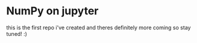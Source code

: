 # NumPy on jupyter
this is the first repo i've created and theres definitely more coming so stay tuned! :)
